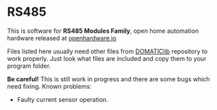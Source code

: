 # RS485

This is software for **RS485 Modules Family**, open home automation hardware released at [openhardware.io](https://www.openhardware.io/user/2098#view=projects)

Files listed here usually need other files from [DOMATIClib](https://github.com/feanor-anglin/DOMATIClib) repository to work properly. Just look what files are included and copy them to your program folder.

**Be careful!** This is still work in progress and there are some bugs which need fixing. Known problems:
- Faulty current sensor operation.

